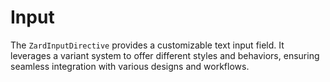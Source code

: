 # Input

The `ZardInputDirective` provides a customizable text input field. It leverages a variant system to offer different styles and behaviors, ensuring seamless integration with various designs and workflows.

